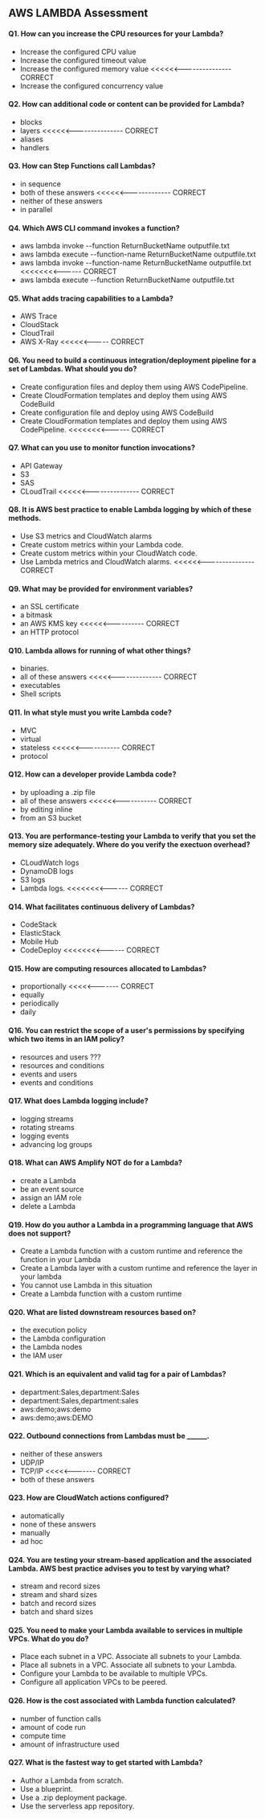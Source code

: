AWS LAMBDA Assessment
---------------------

#### Q1. How can you increase the CPU resources for your Lambda?
- Increase the configured CPU value
- Increase the configured timeout  value
- Increase the configured memory value <<<<<<--------------- CORRECT
- Increase the configured concurrency value

#### Q2. How can additional code or content can be provided for Lambda?
- blocks
- layers <<<<<<--------------- CORRECT
- aliases
- handlers

#### Q3. How can Step Functions call Lambdas?
- in sequence
- both of these answers  <<<<<<------------- CORRECT
- neither of these answers
- in parallel

#### Q4. Which AWS CLI command invokes a function?
- aws lambda invoke --function ReturnBucketName outputfile.txt
- aws lambda execute --function-name ReturnBucketName outputfile.txt
- aws lambda invoke --function-name ReturnBucketName outputfile.txt  <<<<<<<<------ CORRECT
- aws lambda execute --function ReturnBucketName outputfile.txt

#### Q5. What adds tracing capabilities to a Lambda?
- AWS Trace
- CloudStack
- CloudTrail
- AWS X-Ray   <<<<<<----- CORRECT

#### Q6. You need to build a continuous integration/deployment pipeline for a set of Lambdas. What should you do?
- Create configuration files and deploy them using AWS CodePipeline.
- Create CloudFormation templates and deploy them using AWS CodeBuild
- Create configuration file and deploy using AWS CodeBuild
- Create CloudFormation templates and deploy them using AWS CodePipeline. <<<<<<<<------ CORRECT

#### Q7. What can you use to monitor function invocations?
- API Gateway
- S3
- SAS
- CLoudTrail <<<<<<--------------- CORRECT

#### Q8. It is AWS best practice to enable Lambda logging by which of these methods.
- Use S3 metrics and CloudWatch alarms
- Create custom metrics within your Lambda code.
- Create custom metrics within your CloudWatch code.
- Use Lambda metrics and CloudWatch alarms. <<<<<<--------------- CORRECT

#### Q9. What may be provided for environment variables?
- an SSL certificate
- a bitmask
- an AWS KMS key  <<<<<<---------- CORRECT
- an HTTP protocol 

#### Q10. Lambda allows for running of what other things?
- binaries.
- all of these answers <<<<<-------------- CORRECT
- executables
- Shell scripts

#### Q11. In what style must you write Lambda code?
- MVC
- virtual
- stateless <<<<<<----------- CORRECT
- protocol

#### Q12. How can a developer provide Lambda code?
- by uploading a .zip file
- all of these answers   <<<<<<----------- CORRECT
- by editing inline
- from an S3 bucket

#### Q13. You are performance-testing your Lambda to verify that you set the memory size adequately. Where do you verify the exectuon overhead?
- CLoudWatch logs
- DynamoDB logs
- S3 logs
- Lambda logs. <<<<<<<<------ CORRECT

#### Q14. What facilitates continuous delivery of Lambdas?
- CodeStack
- ElasticStack
- Mobile Hub
- CodeDeploy <<<<<<<<------ CORRECT

#### Q15. How are computing resources allocated to Lambdas?
- proportionally  <<<<<------- CORRECT
- equally
- periodically
- daily

#### Q16. You can restrict the scope of a user's permissions by specifying which two items in an IAM policy?
- resources and users ???
- resources and conditions
- events and users
- events and conditions

#### Q17. What does Lambda logging include?
- logging streams
- rotating streams
- logging events
- advancing log groups

#### Q18. What can AWS Amplify NOT do for a Lambda?
- create a Lambda
- be an event source
- assign an IAM role
- delete a Lambda

#### Q19. How do you author a Lambda in a programming language that AWS does not support?
- Create a Lambda function with a custom runtime and reference the function in your Lambda
- Create a Lambda layer with a custom runtime and reference the layer in your lambda
- You cannot use Lambda in this situation
- Create a Lambda function with a custom runtime

#### Q20. What are listed downstream resources based on?
- the execution policy
- the Lambda configuration
- the Lambda nodes
- the IAM user

#### Q21. Which is an equivalent and valid tag for a pair of Lambdas?
- department:Sales,department:Sales
- department:Sales,department:sales
- aws:demo;aws:demo
- aws:demo;aws:DEMO

#### Q22. Outbound connections from Lambdas must be ______.
- neither of these answers
- UDP/IP
- TCP/IP  <<<<<------- CORRECT
- both of these answers

#### Q23. How are CloudWatch actions configured?
- automatically
- none of these answers
- manually
- ad hoc

#### Q24. You are testing your stream-based application and the associated Lambda. AWS best practice advises you to test by varying what?
- stream and record sizes
- stream and shard sizes
- batch and record sizes
- batch and shard sizes

#### Q25. You need to make your Lambda available to services in multiple VPCs. What do you do?
- Place each subnet in a VPC. Associate all subnets to your Lambda.
- Place all subnets in a VPC. Associate all subnets to your Lambda.
- Configure your Lambda to be available to multiple VPCs.
- Configure all application VPCs to be peered.

#### Q26. How is the cost associated with Lambda function calculated?
- number of function calls
- amount of code run
- compute time
- amount of infrastructure used

#### Q27. What is the fastest way to get started with Lambda?
- Author a Lambda from scratch.
- Use a blueprint.
- Use a .zip deployment package.
- Use the serverless app repository.